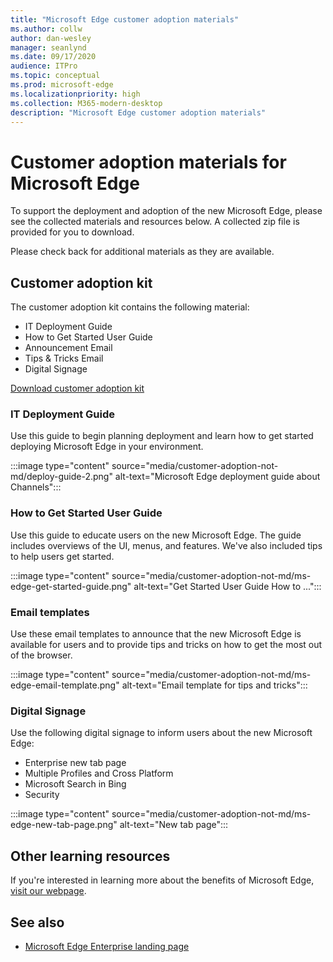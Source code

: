 ```yaml
---
title: "Microsoft Edge customer adoption materials"
ms.author: collw
author: dan-wesley
manager: seanlynd
ms.date: 09/17/2020
audience: ITPro
ms.topic: conceptual
ms.prod: microsoft-edge
ms.localizationpriority: high
ms.collection: M365-modern-desktop
description: "Microsoft Edge customer adoption materials"
---
```


# Customer adoption materials for Microsoft Edge

To support the deployment and adoption of the new Microsoft Edge, please see the collected materials and resources below. A collected zip file is provided for you to download.

Please check back for additional materials as they are available.

## Customer adoption kit

The customer adoption kit contains the following material:

- IT Deployment Guide
- How to Get Started User Guide
- Announcement Email
- Tips & Tricks Email
- Digital Signage

[Download customer adoption kit](https://download.microsoft.com/download/0/4/2/0426ffdf-e33c-4177-b0f8-a13a43719c63/Commercial%Adoption%Kit%-%Microsoft%Edge.zip)

### IT Deployment Guide

Use this guide to begin planning deployment and learn how to get started deploying Microsoft Edge in your environment.

:::image type="content" source="media/customer-adoption-not-md/deploy-guide-2.png" alt-text="Microsoft Edge deployment guide about Channels":::

### How to Get Started User Guide

Use this guide to educate users on the new Microsoft Edge. The guide includes overviews of the UI, menus, and features. We've also included tips to help users get started.

:::image type="content" source="media/customer-adoption-not-md/ms-edge-get-started-guide.png" alt-text="Get Started User Guide How to ...":::

### Email templates

Use these email templates to announce that the new Microsoft Edge is available for users and to provide tips and tricks on how to get the most out of the browser.

:::image type="content" source="media/customer-adoption-not-md/ms-edge-email-template.png" alt-text="Email template for tips and tricks":::

### Digital Signage

Use the following digital signage to inform users about the new Microsoft Edge:

- Enterprise new tab page
- Multiple Profiles and Cross Platform
- Microsoft Search in Bing
- Security

:::image type="content" source="media/customer-adoption-not-md/ms-edge-new-tab-page.png" alt-text="New tab page":::

## Other learning resources

If you're interested in learning more about the benefits of Microsoft Edge, [visit our webpage](https://www.microsoft.com/edge/business).

## See also

- [Microsoft Edge Enterprise landing page](https://aka.ms/EdgeEnterprise)
